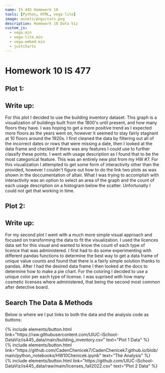 ```yaml
---
name: IS 445 Homework 10 
tools: [Python, HTML, vega-lite]
image: assets/pngs/cars.png
description: Homework 10 Data Viz
custom_js:
  - vega.min
  - vega-lite.min
  - vega-embed.min
  - justcharts
---
```



# Homework 10 IS 477

## Plot 1:

<vegachart schema-url="{{ site.baseurl }}/assets/json/floors_per_year.json" style="width: 100%"></vegachart>

<vegachart schema-url="{{ site.baseurl }}/assets/json/count.json" style="width: 100%"></vegachart>

## Write up:

For this plot I decided to use the building inventory dataset. This graph is a visualization of buildings built from the 1800's until present, and how many floors they have. I was hoping to get a more positive trend as I expected more floors as the years went on, however it seemed to stay fairly stagnant at 10 floors around the 1920s. I first cleaned the data by filtering out all of the incorrect dates or rows that were missing a date, then I looked at the data frame and checked if there was any features I could use to further classify these points. I went with usage description as I found that to be the most categorical feature. This was an entirely new plot from my HW #7. For this visualization I attempted to get some form of interactivity other than the provided, however I couldn't figure out how to do the link two plots as was shown in the doccumentation of altair. What I was trying to accomplish with interactivity was an option to select an area of the graph and the count of each usage description on a histogram below the scatter. Unfortunatly I could not get that working in time.

## Plot 2:

<vegachart schema-url="{{ site.baseurl }}/assets/json/pie_chart.json" style="width: 100%"></vegachart>

## Write up:

For my second plot I went with a much more simple visual approach and focused on transforming the data to fit the visualization. I used the licences data set for this visual and wanted to know the count of each type of licence that was administered. I first had to do some experimenting with different pandas functions to determine the best way to get a data frame of unique value counts and found that there is a fairly simple solution thanks to pandas. After I had the desired data frame I then looked at the docs to determine how to make a pie chart. For the coloring I decided to use a unique color per each type of license. I was suprised with how many cosmetic licenses where administered, that being the second most common after detective board.

## Search The Data & Methods

Below is where we I put links to both the data and the analysis code as buttons:

<!-- these are written in a combo of html and liquid --> 

<div class="left">
{% include elements/button.html link="https://raw.githubusercontent.com/UIUC-iSchool-DataViz/is445_data/main/building_inventory.csv" text="Plot 1 Data" %}
</div>

<div class="right">
{% include elements/button.html link="https://github.com/CadenChenicek7/CadenChenicek7.github.io/blob/main/python_notebooks/HW10Chenicek.ipynb" text="The Analysis" %}
</div>

<div class="left">
{% include elements/button.html link="https://github.com/UIUC-iSchool-DataViz/is445_data/raw/main/licenses_fall2022.csv" text="Plot 2 Data" %}
</div>
